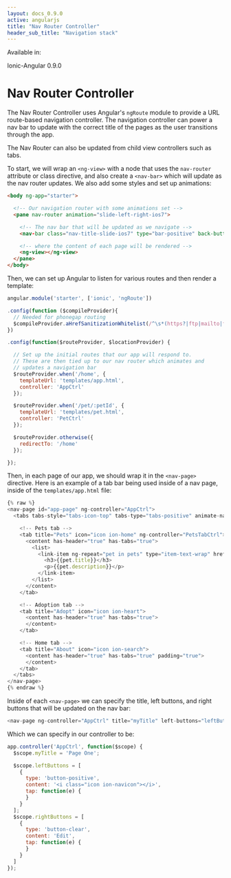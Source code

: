 ```yaml
---
layout: docs_0.9.0
active: angularjs
title: "Nav Router Controller"
header_sub_title: "Navigation stack"
---
```


Available in:
<div class="label label-danger">Ionic-Angular 0.9.0</div>

Nav Router Controller
===

The Nav Router Controller uses Angular's `ngRoute` module to provide a URL route-based navigation controller. The navigation controller can power a nav bar to update with the correct title of the pages as the user transitions through the app.

The Nav Router can also be updated from child view controllers such as tabs.

To start, we will wrap an `<ng-view>` with a node that uses the `nav-router` attribute or class directive, and also create a `<nav-bar>` which will update as the nav router updates. We also add some styles and set up animations:

```html
<body ng-app="starter">

  <!-- Our navigation router with some animations set -->
  <pane nav-router animation="slide-left-right-ios7">

    <!-- The nav bar that will be updated as we navigate -->
    <nav-bar class="nav-title-slide-ios7" type="bar-positive" back-button-type="button-icon" back-button-icon="icon ion-arrow-left-c"></nav-bar>

    <!-- where the content of each page will be rendered -->
    <ng-view></ng-view>
  </pane>
</body>
```

Then, we can set up Angular to listen for various routes and then render a template:

```javascript
angular.module('starter', ['ionic', 'ngRoute'])

.config(function ($compileProvider){
  // Needed for phonegap routing
  $compileProvider.aHrefSanitizationWhitelist(/^\s*(https?|ftp|mailto|file|tel):/);
})

.config(function($routeProvider, $locationProvider) {

  // Set up the initial routes that our app will respond to.
  // These are then tied up to our nav router which animates and
  // updates a navigation bar
  $routeProvider.when('/home', {
    templateUrl: 'templates/app.html',
    controller: 'AppCtrl'
  });

  $routeProvider.when('/pet/:petId', {
    templateUrl: 'templates/pet.html',
    controller: 'PetCtrl'
  });

  $routeProvider.otherwise({
    redirectTo: '/home'
  });

});
```

Then, in each page of our app, we should wrap it in the `<nav-page>` directive. Here is an example
of a tab bar being used inside of a nav page, inside of the `templates/app.html` file:

```javascript
{% raw %}
<nav-page id="app-page" ng-controller="AppCtrl">
  <tabs tabs-style="tabs-icon-top" tabs-type="tabs-positive" animate-nav="false">

    <!-- Pets tab -->
    <tab title="Pets" icon="icon ion-home" ng-controller="PetsTabCtrl">
      <content has-header="true" has-tabs="true">
        <list>
          <link-item ng-repeat="pet in pets" type="item-text-wrap" href="#/pet/{{pet.id}}">
            <h3>{{pet.title}}</h3>
            <p>{{pet.description}}</p>
          </link-item>
        </list>
      </content>
    </tab>

    <!-- Adoption tab -->
    <tab title="Adopt" icon="icon ion-heart">
      <content has-header="true" has-tabs="true">
      </content>
    </tab>

    <!-- Home tab -->
    <tab title="About" icon="icon ion-search">
      <content has-header="true" has-tabs="true" padding="true">
      </content>
    </tab>
  </tabs>
</nav-page>
{% endraw %}
```

Inside of each `<nav-page>` we can specify the title, left buttons, and right buttons that will be updated on the nav bar:

```javascript
<nav-page ng-controller="AppCtrl" title="myTitle" left-buttons="leftButtons" right-buttons="rightButtons">
```

Which we can specify in our controller to be:

```javascript
app.controller('AppCtrl', function($scope) {
  $scope.myTitle = 'Page One';

  $scope.leftButtons = [
    { 
      type: 'button-positive',
      content: '<i class="icon ion-navicon"></i>',
      tap: function(e) {
      }
    }
  ];
  $scope.rightButtons = [
    { 
      type: 'button-clear',
      content: 'Edit',
      tap: function(e) {
      }
    }
  ]
});
```
